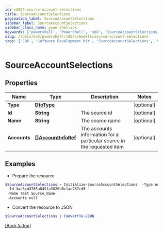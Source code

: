 ```yaml
---
id: v2024-source-account-selections
title: SourceAccountSelections
pagination_label: SourceAccountSelections
sidebar_label: SourceAccountSelections
sidebar_class_name: powershellsdk
keywords: ['powershell', 'PowerShell', 'sdk', 'SourceAccountSelections', 'V2024SourceAccountSelections'] 
slug: /tools/sdk/powershell/v2024/models/source-account-selections
tags: ['SDK', 'Software Development Kit', 'SourceAccountSelections', 'V2024SourceAccountSelections']
---
```



# SourceAccountSelections

## Properties

Name | Type | Description | Notes
------------ | ------------- | ------------- | -------------
**Type** | [**DtoType**](dto-type) |  | [optional] 
**Id** | **String** | The source id | [optional] 
**Name** | **String** | The source name | [optional] 
**Accounts** | [**[]AccountInfoRef**](account-info-ref) | The accounts information for a particular source in the requested item | [optional] 

## Examples

- Prepare the resource
```powershell
$SourceAccountSelections = Initialize-SourceAccountSelections  -Type null `
 -Id 3ac3c43785a845fa9820b0c1ac767cd5 `
 -Name Test Source_Name `
 -Accounts null
```

- Convert the resource to JSON
```powershell
$SourceAccountSelections | ConvertTo-JSON
```


[[Back to top]](#) 

